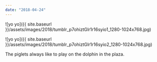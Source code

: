 ```yaml
---
date: "2018-04-24"
---
```


![yo yo]({{ site.baseurl }}/assets/images/2018/tumblr_p7ohiztGlr1r16syio1_1280-1024x768.jpg)

![yo yo]({{ site.baseurl }}/assets/images/2018/tumblr_p7ohiztGlr1r16syio2_1280-1024x768.jpg)

The piglets always like to play on the dolphin in the plaza.
